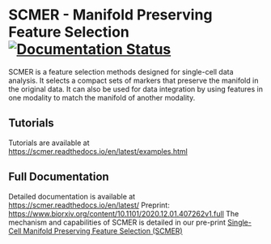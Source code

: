 # SCMER - Manifold Preserving Feature Selection [![Documentation Status](https://readthedocs.org/projects/scmer/badge/?version=latest)](https://scmer.readthedocs.io/en/latest/?badge=latest)

SCMER is a feature selection methods designed for single-cell data analysis. 
It selects a compact sets of markers that preserve the manifold in the original data.
It can also be used for data integration by using features in one modality to match the manifold of another modality.

## Tutorials ##
Tutorials are available at https://scmer.readthedocs.io/en/latest/examples.html

## Full Documentation ##
Detailed documentation is available at https://scmer.readthedocs.io/en/latest/
Preprint: https://www.biorxiv.org/content/10.1101/2020.12.01.407262v1.full
The mechanism and capabilities of SCMER is detailed in our pre-print [Single-Cell Manifold Preserving Feature Selection (SCMER)](https://www.biorxiv.org/content/10.1101/2020.12.01.407262v1)
